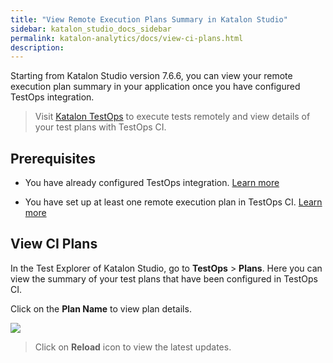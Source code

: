```yaml
---
title: "View Remote Execution Plans Summary in Katalon Studio" 
sidebar: katalon_studio_docs_sidebar
permalink: katalon-analytics/docs/view-ci-plans.html 
description: 
---
```

Starting from Katalon Studio version 7.6.6, you can view your remote execution plan summary in your application once you have configured TestOps integration.

> Visit [Katalon TestOps](https://wwww.analytics.katalon.com) to execute tests remotely and view details of your test plans with TestOps CI.

## Prerequisites

- You have already configured TestOps integration. [Learn more](https://docs.katalon.com/katalon-studio/docs/katalon-analytics-beta-integration.html)

- You have set up at least one remote execution plan in TestOps CI. [Learn more](https://docs.katalon.com/katalon-analytics/docs/kt-remote-execution.html)

## View CI Plans

In the Test Explorer of Katalon Studio, go to **TestOps** > **Plans**. Here you can view the summary of your test plans that have been configured in TestOps CI. 

Click on the **Plan Name** to view plan details.


![](https://github.com/katalon-studio/docs-images/raw/master/katalon-analytics/docs/view-ci-plans/plans.png)


> Click on **Reload** icon to view the latest updates.